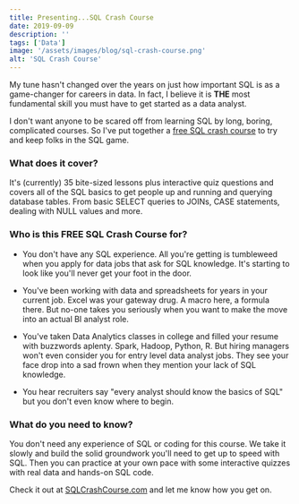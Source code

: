 ```yaml
---
title: Presenting...SQL Crash Course
date: 2019-09-09
description: ''
tags: ['Data']
image: '/assets/images/blog/sql-crash-course.png'
alt: 'SQL Crash Course'
---
```

My tune hasn't changed over the years on just how important SQL is as a game-changer for careers in data. In fact, I believe it is **THE** most fundamental skill you must have to get started as a data analyst.

I don't want anyone to be scared off from learning SQL by long, boring, complicated courses. So I've put together a [free SQL crash course](https://sqlcrashcourse.com) to try and keep folks in the SQL game.

### What does it cover?

It's (currently) 35 bite-sized lessons plus interactive quiz questions and covers all of the SQL basics to get people up and running and querying database tables. From basic SELECT queries to JOINs, CASE statements, dealing with NULL values and more.

### Who is this FREE SQL Crash Course for?

- You don't have any SQL experience. All you're getting is tumbleweed when you apply for data jobs that ask for SQL knowledge. It's starting to look like you'll never get your foot in the door.

- You've been working with data and spreadsheets for years in your current job. Excel was your gateway drug. A macro here, a formula there. But no-one takes you seriously when you want to make the move into an actual BI analyst role.

- You've taken Data Analytics classes in college and filled your resume with buzzwords aplenty. Spark, Hadoop, Python, R. But hiring managers won't even consider you for entry level data analyst jobs. They see your face drop into a sad frown when they mention your lack of SQL knowledge.

- You hear recruiters say "every analyst should know the basics of SQL" but you don't even know where to begin.

### What do you need to know?

You don't need any experience of SQL or coding for this course. We take it slowly and build the solid groundwork you'll need to get up to speed with SQL. Then you can practice at your own pace with some interactive quizzes with real data and hands-on SQL code.

Check it out at [SQLCrashCourse.com](https://sqlcrashcourse.com) and let me know how you get on.